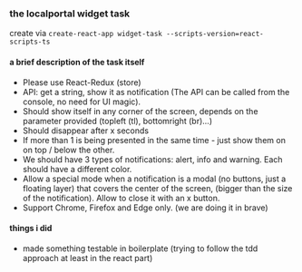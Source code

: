 ### the localportal widget task
create via ```create-react-app widget-task --scripts-version=react-scripts-ts```

#### a brief description of the task itself
- Please use React-Redux (store)
- API: get a string, show it as notification (The API can be called from the console, no need for UI magic).
- Should show itself in any corner of the screen, depends on the parameter provided (topleft (tl), bottomright (br)...)
- Should disappear after x seconds
- If more than 1 is being presented in the same time - just show them on on top / below the other.
- We should have 3 types of notifications: alert, info and warning. Each should have a different color.
- Allow a special mode when a notification is a modal (no buttons, just a floating layer) that covers the center of the screen, (bigger than the size of the notification). Allow to close it with an x button.
- Support Chrome, Firefox and Edge only. (we are doing it in brave)


#### things i did
- made something testable in boilerplate (trying to follow the tdd approach at least in the react part)
